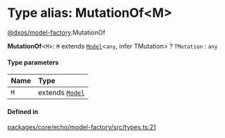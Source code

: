 # Type alias: MutationOf<M\>

[@dxos/model-factory](../modules/dxos_model_factory.md).MutationOf

 **MutationOf**<`M`\>: `M` extends [`Model`](../classes/dxos_model_factory.Model.md)<`any`, infer TMutation\> ? `TMutation` : `any`

#### Type parameters

| Name | Type |
| :------ | :------ |
| `M` | extends [`Model`](../classes/dxos_model_factory.Model.md) |

#### Defined in

[packages/core/echo/model-factory/src/types.ts:21](https://github.com/dxos/dxos/blob/main/packages/core/echo/model-factory/src/types.ts#L21)
